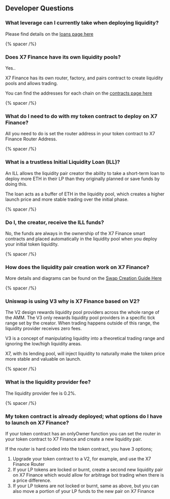 ## Developer Questions

### What leverage can I currently take when deploying liquidity?

Please find details on the [loans page here](/loans/)

{% spacer /%}

### Does X7 Finance have its own liquidity pools?

Yes..

X7 Finance has its own router, factory, and pairs contract to create liquidity pools and allows trading.

You can find the addresses for each chain on the [contracts page here](/contracts/)

{% spacer /%}

### What do I need to do with my token contract to deploy on X7 Finance?

All you need to do is set the router address in your token contract to X7 Finance Router Address.

{% spacer /%}

### What is a trustless Initial Liquidity Loan (ILL)?

An ILL allows the liquidity pair creator the ability to take a short-term loan to deploy more ETH in their LP than they originally planned or save funds by doing this.

The loan acts as a buffer of ETH in the liquidity pool, which creates a higher launch price and more stable trading over the initial phase.

{% spacer /%}

### Do I, the creator, receive the ILL funds?

No, the funds are always in the ownership of the X7 Finance smart contracts and placed automatically in the liquidity pool when you deploy your initial token liquidity.

{% spacer /%}

### How does the liquidity pair creation work on X7 Finance?

More details and diagrams can be found on the [Swap Creation Guide Here](/whitepaper/understanding-swap-creation/)

{% spacer /%}

### Uniswap is using V3 why is X7 Finance based on V2?

The V2 design rewards liquidity pool providers across the whole range of the AMM. The V3 only rewards liquidity pool providers in a specific tick range set by the creator. When trading happens outside of this range, the liquidity provider receives zero fees.

V3 is a concept of manipulating liquidity into a theoretical trading range and ignoring the low/high liquidity areas.

X7, with its lending pool, will inject liquidity to naturally make the token price more stable and valuable on launch.

{% spacer /%}

### What is the liquidity provider fee?

The liquidity provider fee is 0.2%.

{% spacer /%}

### My token contract is already deployed; what options do I have to launch on X7 Finance?

If your token contract has an onlyOwner function you can set the router in your token contract to X7 Finance and create a new liquidity pair.

If the router is hard coded into the token contract, you have 3 options;

1. Upgrade your token contract to a V2, for example, and use the X7 Finance Router
2. If your LP tokens are locked or burnt, create a second new liquidity pair on X7 Finance which would allow for arbitrage bot trading when there is a price difference.
3. If your LP tokens are not locked or burnt, same as above, but you can also move a portion of your LP funds to the new pair on X7 Finance
